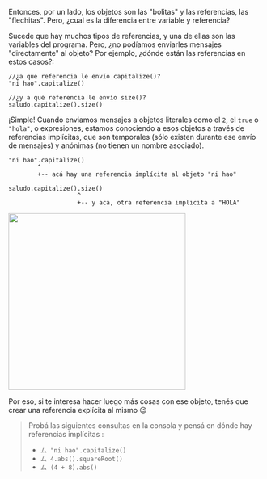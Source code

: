 Entonces, por un lado, los objetos son las "bolitas" y las referencias, las "flechitas". Pero, ¿cual es la diferencia entre variable y referencia?

Sucede que hay muchos tipos de referencias, y una de ellas son las variables del programa. Pero, ¿no podíamos enviarles mensajes "directamente" al objeto? Por ejemplo, ¿dónde están las referencias en estos casos?: 

```wollok
//¿a que referencia le envío capitalize()?
"ni hao".capitalize() 

//¿y a qué referencia le envío size()?
saludo.capitalize().size()
```

¡Simple! Cuando enviamos mensajes a objetos literales como el `2`, el `true` o `"hola"`, o expresiones, estamos conociendo a esos objetos a través de referencias implícitas, que son temporales (sólo existen durante ese envío de mensajes) y anónimas (no tienen un nombre asociado).

```wollok
"ni hao".capitalize() 
        ^
        +-- acá hay una referencia implícita al objeto "ni hao"

saludo.capitalize().size()
                   ^
                   +-- y acá, otra referencia implicita a "HOLA"
```


<img src="https://github.com/pdep-utn/mumuki-guia-wollok-referencias/raw/master/assets/referenciaImplicita.png" width="350"/>


Por eso, si te interesa hacer luego más cosas con ese objeto, tenés que crear una referencia explícita al mismo :wink:

> Probá las siguientes consultas en la consola y pensá en dónde hay referencias implícitas :
> 
> * `ム "ni hao".capitalize()`
> * `ム 4.abs().squareRoot()`
> * `ム (4 + 8).abs()`


